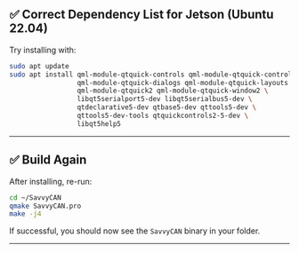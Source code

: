 

## ✅ Correct Dependency List for Jetson (Ubuntu 22.04)

Try installing with:

```bash
sudo apt update
sudo apt install qml-module-qtquick-controls qml-module-qtquick-controls2 \
                 qml-module-qtquick-dialogs qml-module-qtquick-layouts \
                 qml-module-qtquick2 qml-module-qtquick-window2 \
                 libqt5serialport5-dev libqt5serialbus5-dev \
                 qtdeclarative5-dev qtbase5-dev qttools5-dev \
                 qttools5-dev-tools qtquickcontrols2-5-dev \
                 libqt5help5
```

---

## ✅ Build Again

After installing, re-run:

```bash
cd ~/SavvyCAN
qmake SavvyCAN.pro
make -j4
```

If successful, you should now see the `SavvyCAN` binary in your folder.

---
